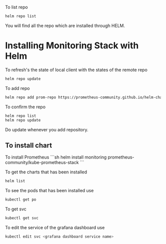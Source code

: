 To list repo 

```sh
helm repo list
```
You will find all the repo which are installed through HELM.

<h1>Installing Monitoring Stack with Helm</h1>

To refresh's the state of local client with the states of the remote repo

```sh
helm repo update
```
To add repo
```sh
helm repo add prom-repo https://prometheus-community.github.io/helm-charts
```
To confirm the repo
```sh
helm repo list
helm repo update
```
Do update whenever you add repository.

<h2>To install chart</h2>
To install Prometheus 
```sh
helm install monitoring prometheus-community/kube-prometheus-stack
```

To get the charts that has been installed
```sh
helm list
```

To see the pods that has been installed use
```sh
kubectl get po
```
To get svc
```sh
kubectl get svc
```

To edit the service of the grafana dashboard use
```sh
kubectl edit svc <grafana dashboard service name>
```

